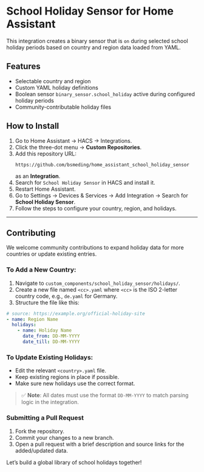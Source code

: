 
# School Holiday Sensor for Home Assistant

This integration creates a binary sensor that is `on` during selected school holiday periods based on country and region data loaded from YAML.

## Features

- Selectable country and region
- Custom YAML holiday definitions
- Boolean sensor `binary_sensor.school_holiday` active during configured holiday periods
- Community-contributable holiday files

## How to Install

1. Go to Home Assistant → HACS → Integrations.
2. Click the three-dot menu → **Custom Repositories**.
3. Add this repository URL:
   ```
   https://github.com/bsmeding/home_assistant_school_holiday_sensor
   ```
   as an **Integration**.
4. Search for `School Holiday Sensor` in HACS and install it.
5. Restart Home Assistant.
6. Go to Settings → Devices & Services → Add Integration → Search for **School Holiday Sensor**.
7. Follow the steps to configure your country, region, and holidays.

---

## Contributing

We welcome community contributions to expand holiday data for more countries or update existing entries.

### To Add a New Country:

1. Navigate to `custom_components/school_holiday_sensor/holidays/`.
2. Create a new file named `<cc>.yaml` where `<cc>` is the ISO 2-letter country code, e.g., `de.yaml` for Germany.
3. Structure the file like this:

```yaml
# source: https://example.org/official-holiday-site
- name: Region Name
  holidays:
    - name: Holiday Name
      date_from: DD-MM-YYYY
      date_till: DD-MM-YYYY
```

### To Update Existing Holidays:

- Edit the relevant `<country>.yaml` file.
- Keep existing regions in place if possible.
- Make sure new holidays use the correct format.

> ✅ **Note**: All dates must use the format `DD-MM-YYYY` to match parsing logic in the integration.

### Submitting a Pull Request

1. Fork the repository.
2. Commit your changes to a new branch.
3. Open a pull request with a brief description and source links for the added/updated data.

Let’s build a global library of school holidays together!